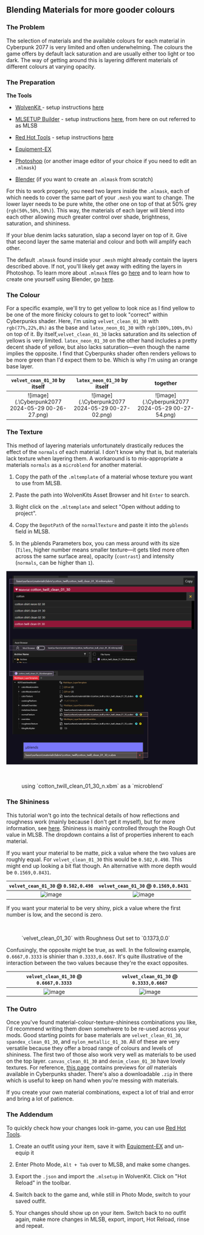 ## Blending Materials for more gooder colours

### The Problem

The selection of materials and the available colours for each material in Cyberpunk 2077 is very limited and often underwhelming. The colours the game offers by default lack saturation and are usually either too light or too dark. The way of getting around this is layering different materials of different colours at varying opacity.

### The Preparation

**The Tools**

* [WolvenKit ](https://github.com/WolvenKit/Wolvenkit/)- setup instructions [here](https://wiki.redmodding.org/wolvenkit/getting-started/download)

* [MLSETUP Builder](https://github.com/Neurolinked/MlsetupBuilder) - setup instructions [here](https://wiki.redmodding.org/cyberpunk-2077-modding/for-mod-creators/modding-tools/mlsetup-builder), from here on out referred to as MLSB
+ [Red Hot Tools](https://github.com/psiberx/cp2077-red-hot-tools/) - setup instructions [here](https://wiki.redmodding.org/cyberpunk-2077-modding/for-mod-creators/modding-tools/redhottools)

+ [Equipment-EX](https://www.nexusmods.com/cyberpunk2077/mods/6945)
* [Photoshop](https://www.adobe.com/products/photoshop.html) (or another image editor of your choice if you need to edit an `.mlmask`)

* [Blender](https://www.blender.org/) (if you want to create an `.mlmask` from scratch)

For this to work properly, you need two layers inside the `.mlmask`, each of which needs to cover the same part of your `.mesh` you want to change. The lower layer needs to be pure white, the other one on top of that at 50% grey (`rgb(50%,50%,50%)`). This way, the materials of each layer will blend into each other allowing _much_ greater control over shade, brightness, saturation, and shininess.

If your blue denim lacks saturation, slap a second layer on top of it. Give that second layer the same material and colour and both will amplify each other.

The default `.mlmask` found inside your `.mesh` might already contain the layers described above. If not, you'll likely get away with editing the layers in Photoshop. To learn more about `.mlmask` files go [here](https://wiki.redmodding.org/cyberpunk-2077-modding/for-mod-creators/materials/multilayered#what-is-the-mlmask) and to learn how to create one yourself using Blender, go [here](https://wiki.redmodding.org/cyberpunk-2077-modding/for-mod-creators/modding-guides/textures-and-luts/custom-multilayermasks).

### The Colour

For a specific example, we'll try to get yellow to look nice as I find yellow to be one of the more finicky colours to get to look "correct" within Cyberpunks shader. Here, I'm using `velvet_clean_01_30` with `rgb(77%,22%,8%)` as the base and `latex_neon_01_30` with `rgb(100%,100%,0%)` on top of it. By itself,`velvet_clean_01_30` lacks saturation and its selection of yellows is very limited. `latex_neon_01_30` on the other hand includes a pretty decent shade of yellow, but also lacks saturation—even though the name implies the opposite. I find that Cyberpunks shader often renders yellows to be more green than I'd expect them to be. Which is why I'm using an orange base layer.

| `velvet_cean_01_30` by itself                     | `latex_neon_01_30` by itself                      | together                                          |
|:-------------------------------------------------:|:-------------------------------------------------:|:-------------------------------------------------:|
| ![image](.\Cyberpunk2077 2024-05-29 00-26-27.png) | ![image](.\Cyberpunk2077 2024-05-29 00-27-02.png) | ![image](.\Cyberpunk2077 2024-05-29 00-27-54.png) |

### The Texture

This method of layering materials unfortunately drastically reduces the effect of the `normals` of each material. I don't know why that is, but materials lack texture when layering them. A workaround is to mis-appropriate a materials `normals` as a `microblend` for another material.

1. Copy the path of the `.mltemplate` of a material whose texture you want to use from MLSB.

2. Paste the path into WolvenKits Asset Browser and hit `Enter` to search.

3. Right click on the `.mltemplate` and select "Open without adding to project".

4. Copy the `DepotPath` of the `normalTexture` and paste it into the `µblends` field in MLSB.

5. In the µblends Parameters box, you can mess around with its size (`Tiles`, higher number means smaller texture—it gets tiled more often across the same surface area), opacity (`contrast`) and intensity (`normals`, can be higher than `1`).
   
   

![image](.\mltemplate_to_n_xbm.png)

<figure><img src="Cyberpunk2077 2024-05-29 00-25-22.png" alt=""><figcaption><p>using `cotton_twill_clean_01_30_n.xbm` as a `microblend`</p></figcaption></figure>

### The Shininess

This tutorial won't go into the technical details of how reflections and roughness work (mainly because I don't get it myself), but for more information, see [here](https://wiki.redmodding.org/cyberpunk-2077-modding/for-mod-creators/materials/configuring-materials#shared-properties). Shininess is mainly controlled through the Rough Out value in MLSB. The dropdown contains a list of properties inherent to each material.

If you want your material to be matte, pick a value where the two values are roughly equal. For `velvet_clean_01_30` this would be `0.502,0.498`. This might end up looking a bit flat though. An alternative with more depth would be `0.1569,0.8431`.

| `velvet_cean_01_30` @ `0.502,0.498`        | `velvet_cean_01_30` @ `0.1569,0.8431`        |
|:------------------------------------------:|:--------------------------------------------:|
| ![image](.\velvet_clean_01_30_502_498.png) | ![image](.\velvet_clean_01_30_1569_8431.png) |

If you want your material to be very shiny, pick a value where the first number is low, and the second is zero.

<figure><img src="velvet_clean_01_30_1373_0.png" alt=""><figcaption><p>`velvet_clean_01_30` with Roughness Out set to `0.1373,0.0`</p></figcaption></figure>

Confusingly, the opposite might be true, as well. In the following example, `0.6667,0.3333` is shinier than `0.3333,0.6667`. It's quite illustrative of the interaction between the two values because they're the exact opposites.

| `velvet_clean_01_30` @ `0.6667,0.3333`       | `velvet_clean_01_30` @ `0.3333,0.6667`       |
|:--------------------------------------------:|:--------------------------------------------:|
| ![image](.\velvet_clean_01_30_6667_3333.png) | ![image](.\velvet_clean_01_30_3333_6667.png) |

### The Outro

Once you've found material-colour-texture-shininess combinations you like, I'd recommend writing them down somehwere to be re-used across your mods. Good starting points for base materials are `velvet_clean_01_30`, `spandex_clean_01_30`, and `nylon_metallic_01_30`. All of these are very versatile because they offer a broad range of colours and levels of shininess. The first two of those also work very well as materials to be used on the top layer. `canvas_clean_01_30` and `denim_clean_01_30` have lovely textures. For reference, [this page](https://wiki.redmodding.org/cyberpunk-2077-modding/for-mod-creators/materials/multilayered/multilayered-previews) contains previews for _all_ materials available in Cyberpunks shader. There's also a downloadable `.zip` in there which is useful to keep on hand when you're messing with materials.

If you create your own material combinations, expect a lot of trial and error and bring a lot of patience.

### The Addendum

To quickly check how your changes look in-game, you can use [Red Hot Tools](https://github.com/psiberx/cp2077-red-hot-tools/).

1. Create an outfit using your item, save it with [Equipment-EX](https://www.nexusmods.com/cyberpunk2077/mods/6945) and un-equip it

2. Enter Photo Mode, `Alt + Tab` over to MLSB, and make some changes.

3. Export the `.json` and import the `.mlsetup` in WolvenKit. Click on "Hot Reload" in the toolbar.

4. Switch back to the game and, while still in Photo Mode, switch to your saved outfit.

5. Your changes should show up on your item. Switch back to no outfit again, make more changes in MLSB, export, import, Hot Reload, rinse and repeat.
